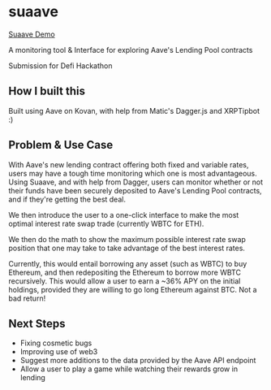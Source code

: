 # suaave

[Suaave Demo](https://calchulus.github.io/suaave)

A monitoring tool & Interface for exploring Aave's Lending Pool contracts

Submission for Defi Hackathon


## How I built this
Built using Aave on Kovan, with help from Matic's Dagger.js and XRPTipbot :)

## Problem & Use Case
With Aave's new lending contract offering both fixed and variable rates, users may have a tough time monitoring which one is most advantageous. Using Suaave, and with help from Dagger, users can monitor whether or not their funds have been securely deposited to Aave's Lending Pool contracts, and if they're getting the best deal.

We then introduce the user to a one-click interface to make the most optimal interest rate swap trade (currently WBTC for ETH).

We then do the math to show the maximum possible interest rate swap position that one may take to take advantage of the best interest rates.

Currently, this would entail borrowing any asset (such as WBTC) to buy Ethereum, and then redepositing the Ethereum to borrow more WBTC recursively. This would allow a user to earn a ~36% APY on the initial holdings, provided they are willing to go long Ethereum against BTC. Not a bad return!

## Next Steps
- Fixing cosmetic bugs
- Improving use of web3
- Suggest more additions to the data provided by the Aave API endpoint
- Allow a user to play a game while watching their rewards grow in lending



